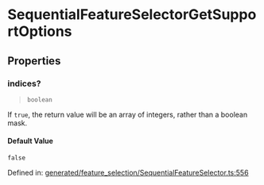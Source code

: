 # SequentialFeatureSelectorGetSupportOptions

## Properties

### indices?

> `boolean`

If `true`, the return value will be an array of integers, rather than a boolean mask.

#### Default Value

`false`

Defined in:  [generated/feature\_selection/SequentialFeatureSelector.ts:556](https://github.com/transitive-bullshit/scikit-learn-ts/blob/b59c1ff/packages/sklearn/src/generated/feature_selection/SequentialFeatureSelector.ts#L556)
